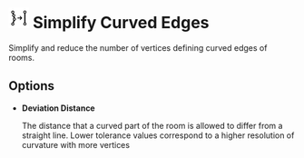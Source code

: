 # ![](../../.gitbook/assets/simplify-curved-room.svg#thumbnail) Simplify Curved Edges

Simplify and reduce the number of vertices defining curved edges of rooms.

## Options

* **Deviation Distance**

  The distance that a curved part of the room is allowed to differ from a straight line. Lower tolerance values correspond to a higher resolution of curvature with more vertices

<style>
img[src*="#thumbnail"] {
   width:50px;
   height:50px;
}
</style>